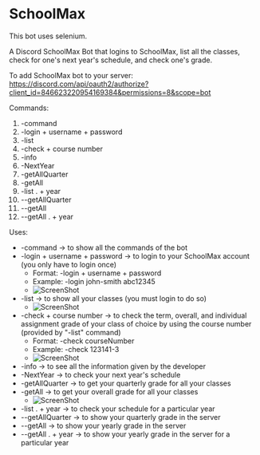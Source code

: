 # SchoolMax
This bot uses selenium. 

A Discord SchoolMax Bot that logins to SchoolMax, list all the classes, check for one's next year's schedule, and check one's grade.

To add SchoolMax bot to your server: https://discord.com/api/oauth2/authorize?client_id=846623220954169384&permissions=8&scope=bot

Commands: 
  1. -command
  2. -login + username + password
  3. -list
  4. -check + course number
  5. -info
  6. -NextYear
  7. -getAllQuarter
  8. -getAll
  9. -list . + year
  10. --getAllQuarter
  11. --getAll
  12. --getAll . + year

Uses:
  * -command -> to show all the commands of the bot
  * -login + username + password -> to login to your SchoolMax account (you only have to login once)
      * Format: -login + username + password 
      * Example: -login john-smith abc12345
      * ![ScreenShot](https://github.com/xihuan313/SchoolMax/blob/main/Examples/login.PNG)
  * -list -> to show all your classes (you must login to do so)
      * ![ScreenShot](https://github.com/xihuan313/SchoolMax/blob/main/Examples/list.PNG)
  * -check + course number -> to check the term, overall, and individual assignment grade of your class of choice by using the course number (provided by "-list" command)
      * Format: -check courseNumber
      * Example: -check 123141-3
      * ![ScreenShot](https://github.com/xihuan313/SchoolMax/blob/main/Examples/check.PNG)
  * -info -> to see all the information given by the developer
  * -NextYear -> to check your next year's schedule
  * -getAllQuarter -> to get your quarterly grade for all your classes
  * -getAll -> to get your overall grade for all your classes
      * ![ScreenShot](https://github.com/xihuan313/SchoolMax/blob/main/Examples/getAll.PNG)
  * -list . + year -> to check your schedule for a particular year
  *  --getAllQuarter -> to show your quarterly grade in the server
  *  --getAll -> to show your yearly grade in the server
  *  --getAll . + year -> to show your yearly grade in the server for a particular year
